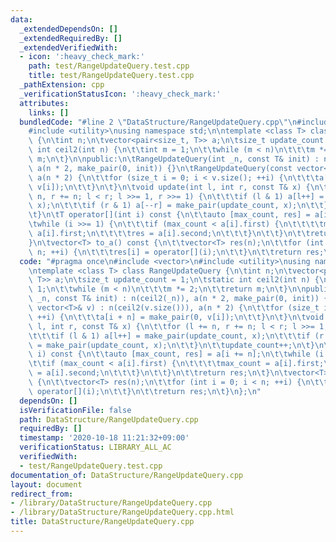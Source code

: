 ```yaml
---
data:
  _extendedDependsOn: []
  _extendedRequiredBy: []
  _extendedVerifiedWith:
  - icon: ':heavy_check_mark:'
    path: test/RangeUpdateQuery.test.cpp
    title: test/RangeUpdateQuery.test.cpp
  _pathExtension: cpp
  _verificationStatusIcon: ':heavy_check_mark:'
  attributes:
    links: []
  bundledCode: "#line 2 \"DataStructure/RangeUpdateQuery.cpp\"\n#include <vector>\n\
    #include <utility>\nusing namespace std;\n\ntemplate <class T> class RangeUpdateQuery\
    \ {\n\tint n;\n\tvector<pair<size_t, T>> a;\n\tsize_t update_count = 1;\n\tstatic\
    \ int ceil2(int n) {\n\t\tint m = 1;\n\t\twhile (m < n)\n\t\t\tm *= 2;\n\t\treturn\
    \ m;\n\t}\n\npublic:\n\tRangeUpdateQuery(int _n, const T& init) : n(ceil2(_n)),\
    \ a(n * 2, make_pair(0, init)) {}\n\tRangeUpdateQuery(const vector<T>& v) : n(ceil2(v.size())),\
    \ a(n * 2) {\n\t\tfor (size_t i = 0; i < v.size(); ++i) {\n\t\t\ta[i + n] = make_pair(0,\
    \ v[i]);\n\t\t}\n\t}\n\tvoid update(int l, int r, const T& x) {\n\t\tfor (l +=\
    \ n, r += n; l < r; l >>= 1, r >>= 1) {\n\t\t\tif (l & 1) a[l++] = make_pair(update_count,\
    \ x);\n\t\t\tif (r & 1) a[--r] = make_pair(update_count, x);\n\t\t}\n\t\tupdate_count++;\n\
    \t}\n\tT operator[](int i) const {\n\t\tauto [max_count, res] = a[i += n];\n\t\
    \twhile (i >>= 1) {\n\t\t\tif (max_count < a[i].first) {\n\t\t\t\tmax_count =\
    \ a[i].first;\n\t\t\t\tres = a[i].second;\n\t\t\t}\n\t\t}\n\t\treturn res;\n\t\
    }\n\tvector<T> to_a() const {\n\t\tvector<T> res(n);\n\t\tfor (int i = 0; i <\
    \ n; ++i) {\n\t\t\tres[i] = operator[](i);\n\t\t}\n\t\treturn res;\n\t}\n};\n"
  code: "#pragma once\n#include <vector>\n#include <utility>\nusing namespace std;\n\
    \ntemplate <class T> class RangeUpdateQuery {\n\tint n;\n\tvector<pair<size_t,\
    \ T>> a;\n\tsize_t update_count = 1;\n\tstatic int ceil2(int n) {\n\t\tint m =\
    \ 1;\n\t\twhile (m < n)\n\t\t\tm *= 2;\n\t\treturn m;\n\t}\n\npublic:\n\tRangeUpdateQuery(int\
    \ _n, const T& init) : n(ceil2(_n)), a(n * 2, make_pair(0, init)) {}\n\tRangeUpdateQuery(const\
    \ vector<T>& v) : n(ceil2(v.size())), a(n * 2) {\n\t\tfor (size_t i = 0; i < v.size();\
    \ ++i) {\n\t\t\ta[i + n] = make_pair(0, v[i]);\n\t\t}\n\t}\n\tvoid update(int\
    \ l, int r, const T& x) {\n\t\tfor (l += n, r += n; l < r; l >>= 1, r >>= 1) {\n\
    \t\t\tif (l & 1) a[l++] = make_pair(update_count, x);\n\t\t\tif (r & 1) a[--r]\
    \ = make_pair(update_count, x);\n\t\t}\n\t\tupdate_count++;\n\t}\n\tT operator[](int\
    \ i) const {\n\t\tauto [max_count, res] = a[i += n];\n\t\twhile (i >>= 1) {\n\t\
    \t\tif (max_count < a[i].first) {\n\t\t\t\tmax_count = a[i].first;\n\t\t\t\tres\
    \ = a[i].second;\n\t\t\t}\n\t\t}\n\t\treturn res;\n\t}\n\tvector<T> to_a() const\
    \ {\n\t\tvector<T> res(n);\n\t\tfor (int i = 0; i < n; ++i) {\n\t\t\tres[i] =\
    \ operator[](i);\n\t\t}\n\t\treturn res;\n\t}\n};\n"
  dependsOn: []
  isVerificationFile: false
  path: DataStructure/RangeUpdateQuery.cpp
  requiredBy: []
  timestamp: '2020-10-18 11:21:32+09:00'
  verificationStatus: LIBRARY_ALL_AC
  verifiedWith:
  - test/RangeUpdateQuery.test.cpp
documentation_of: DataStructure/RangeUpdateQuery.cpp
layout: document
redirect_from:
- /library/DataStructure/RangeUpdateQuery.cpp
- /library/DataStructure/RangeUpdateQuery.cpp.html
title: DataStructure/RangeUpdateQuery.cpp
---
```

